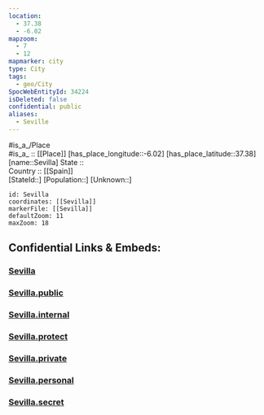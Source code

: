 ```yaml
---
location:
  - 37.38
  - -6.02
mapzoom:
  - 7
  - 12
mapmarker: city
type: City
tags:
  - geo/City
SpocWebEntityId: 34224
isDeleted: false
confidential: public
aliases:
  - Seville
---
```

#is_a_/Place  
#is_a_ :: [[Place]] 
[has_place_longitude::-6.02] 
[has_place_latitude::37.38] 
[name::Sevilla] 
State ::  
Country :: [[Spain]]  
[StateId::] 
[Population::] 
[Unknown::] 


```leaflet
id: Sevilla
coordinates: [[Sevilla]] 
markerFile: [[Sevilla]] 
defaultZoom: 11 
maxZoom: 18
```


## Confidential Links & Embeds: 

### [Sevilla](/_Standards/Earth/Continent/Europe/Europe~South/Spain/Provinces~Spain/Andalusia/Sevilla.Province/City/Sevilla.md) 

### [Sevilla.public](/_public/Earth/Continent/Europe/Europe~South/Spain/Provinces~Spain/Andalusia/Sevilla.Province/City/Sevilla.public.md) 

### [Sevilla.internal](/_internal/Earth/Continent/Europe/Europe~South/Spain/Provinces~Spain/Andalusia/Sevilla.Province/City/Sevilla.internal.md) 

### [Sevilla.protect](/_protect/Earth/Continent/Europe/Europe~South/Spain/Provinces~Spain/Andalusia/Sevilla.Province/City/Sevilla.protect.md) 

### [Sevilla.private](/_private/Earth/Continent/Europe/Europe~South/Spain/Provinces~Spain/Andalusia/Sevilla.Province/City/Sevilla.private.md) 

### [Sevilla.personal](/_personal/Earth/Continent/Europe/Europe~South/Spain/Provinces~Spain/Andalusia/Sevilla.Province/City/Sevilla.personal.md) 

### [Sevilla.secret](/_secret/Earth/Continent/Europe/Europe~South/Spain/Provinces~Spain/Andalusia/Sevilla.Province/City/Sevilla.secret.md)

